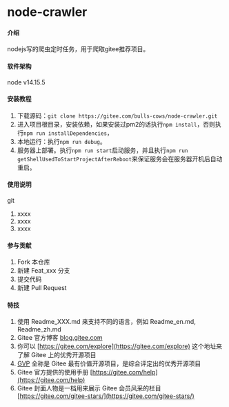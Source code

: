 # node-crawler

#### 介绍
nodejs写的爬虫定时任务，用于爬取gitee推荐项目。

#### 软件架构
node v14.15.5


#### 安装教程

1. 下载源码：`git clone https://gitee.com/bulls-cows/node-crawler.git`
2. 进入项目根目录，安装依赖，如果安装过pm2的话执行`npm install`，否则执行`npm run installDependencies`，
3. 本地运行：执行`npm run debug`。
4. 服务器上部署。执行`npm run start`启动服务，并且执行`npm run getShellUsedToStartProjectAfterReboot`来保证服务会在服务器开机后自动重启。

#### 使用说明
git
1.  xxxx
2.  xxxx
3.  xxxx

#### 参与贡献

1.  Fork 本仓库
2.  新建 Feat_xxx 分支
3.  提交代码
4.  新建 Pull Request


#### 特技

1.  使用 Readme\_XXX.md 来支持不同的语言，例如 Readme\_en.md, Readme\_zh.md
2.  Gitee 官方博客 [blog.gitee.com](https://blog.gitee.com)
3.  你可以 [https://gitee.com/explore](https://gitee.com/explore) 这个地址来了解 Gitee 上的优秀开源项目
4.  [GVP](https://gitee.com/gvp) 全称是 Gitee 最有价值开源项目，是综合评定出的优秀开源项目
5.  Gitee 官方提供的使用手册 [https://gitee.com/help](https://gitee.com/help)
6.  Gitee 封面人物是一档用来展示 Gitee 会员风采的栏目 [https://gitee.com/gitee-stars/](https://gitee.com/gitee-stars/)
